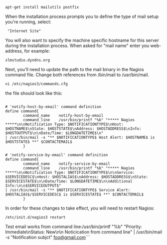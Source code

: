 
```
apt-get install mailutils postfix
```

When the installation process prompts you to define the type of mail setup you're running, select:
```
 "Internet Site"
```

You will also want to specify the machine specific hostname for this server during the installation process. When asked for "mail name" enter you web-address, for example:
```
slmstudio.dyndns.org
```

Next, you'll need to update the path to the mail binary in the Nagios command file. Change both references from /bin/mail to /usr/bin/mail.

```
vi /etc/nagios3/commands.cfg
```

the file should look like this:

```

# 'notify-host-by-email' command definition
define command{
        command_name    notify-host-by-email
        command_line    /usr/bin/printf "%b" "***** Nagios *****\n\nNotification Type: $NOTIFICATIONTYPE$\nHost: $HOSTNAME$\nState: $HOSTSTATE$\nAddress: $HOSTADDRESS$\nInfo: $HOSTOUTPUT$\n\nDate/Time: $LONGDATETIME$\n" 
| /usr/bin/mail -s "** $NOTIFICATIONTYPE$ Host Alert: $HOSTNAME$ is $HOSTSTATE$ **" $CONTACTEMAIL$
        }

# 'notify-service-by-email' command definition
define command{
        command_name    notify-service-by-email
        command_line    /usr/bin/printf "%b" "***** Nagios *****\n\nNotification Type: $NOTIFICATIONTYPE$\n\nService: $SERVICEDESC$\nHost: $HOSTALIAS$\nAddress: $HOSTADDRESS$\nState: $SERVICESTATE$\n\nDate/Time: $LONGDATETIME$\n\nAdditional Info:\n\n$SERVICEOUTPUT$" 
| /usr/bin/mail -s "** $NOTIFICATIONTYPE$ Service Alert: $HOSTALIAS$/$SERVICEDESC$ is $SERVICESTATE$ **" $CONTACTEMAIL$
        }
```

In order for these changes to take effect, you will need to restart Nagios:
```
/etc/init.d/nagios3 restart
```


Test email works from command line:/usr/bin/printf "%b" "Priority: Immediate\nStatus: New\n\n Noticication from command line" | /usr/bin/mail -s "Notification subjct" foo@gmail.com```